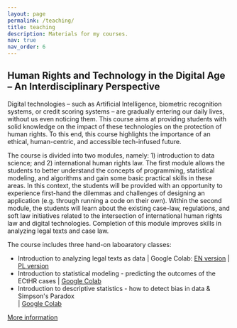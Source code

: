 ```yaml
---
layout: page
permalink: /teaching/
title: teaching
description: Materials for my courses.
nav: true
nav_order: 6
---
```


<h2>Human Rights and Technology in the Digital Age – An Interdisciplinary Perspective</h2>
Digital technologies – such as Artificial Intelligence, biometric recognition systems, or credit scoring systems – are gradually entering our daily lives, without us even noticing them. This course aims at providing students with solid knowledge on the impact of these technologies on the protection of human rights. To this end, this course highlights the importance of an ethical, human-centric, and accessible tech-infused future.

The course is divided into two modules, namely: 1) introduction to data science; and 2) international human rights law. The first module allows the students to better understand the concepts of programming, statistical modeling, and algorithms and gain some basic practical skills in these areas. In this context, the students will be provided with an opportunity to experience first-hand the dilemmas and challenges of designing an application (e.g. through running a code on their own). Within the second module, the students will learn about the existing case-law, regulations, and soft law initiatives related to the intersection of international human rights law and digital technologies. Completion of this module improves skills in analyzing legal texts and case law.

The course includes three hand-on laboaratory classes:
<ul>
<li>Introduction to analyzing legal texts as data | Google Colab: <a href="https://colab.research.google.com/drive/1UldzcjlsbsyPsWq3QCveW-rr_u5-vLgd?usp=sharing">EN version</a> | <a href="https://colab.research.google.com/drive/1R6D8WYGCtRX_JUKWfaz69GhWHhwyFtil?usp=sharing">PL version</a></li>
<li>Introduction to statistical modeling - predicting the outcomes of the ECtHR cases | <a href="https://colab.research.google.com/drive/19HVAq40ay3oBLLsxCEWjJG675UzyX5KV?usp=sharing">Google Colab</a></li>
<li>Introduction to descriptive statistics - how to detect bias in data & Simpson's Paradox</li> | <a href="https://colab.research.google.com/drive/1BGyL1VMKHsEz4-bHVW9m0JMTKRV3937_?usp=sharing">Google Colab</a>
</ul>

<a href="https://amupie.amu.edu.pl/1222/details">More information</a>